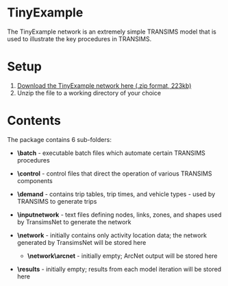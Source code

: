 # TinyExample #

The TinyExample network is an extremely simple TRANSIMS model that is used to illustrate the key procedures in TRANSIMS.

# Setup #

  1. [Download the TinyExample network here (.zip format, 223kb)](http://transims.googlecode.com/svn/v4/trunk/testcases/TinyExample.zip)
  1. Unzip the file to a working directory of your choice

# Contents #

The package contains 6 sub-folders:

  * **\batch** - executable batch files which automate certain TRANSIMS procedures

  * **\control** - control files that direct the operation of various TRANSIMS components

  * **\demand** - contains trip tables, trip times, and vehicle types - used by TRANSIMS to generate trips

  * **\inputnetwork** - text files defining nodes, links, zones, and shapes used by TransimsNet to generate the network

  * **\network** - initially contains only activity location data; the network generated by TransimsNet will be stored here
    * **\network\arcnet** - initially empty; ArcNet output will be stored here

  * **\results** - initially empty; results from each model iteration will be stored here